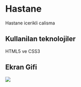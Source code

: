 <h1> Hastane </h1>

Hastane icerikli calisma

<h2> Kullanilan teknolojiler </h2>

HTML5 ve CSS3

<h2> Ekran Gifi </h2>

![](ekran5.gif)
